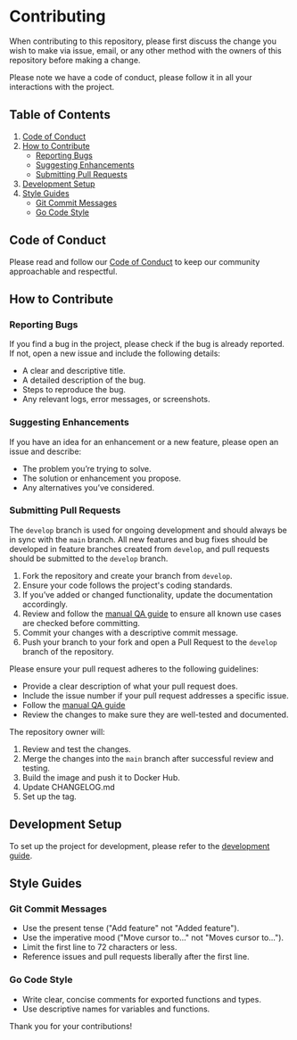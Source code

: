 # Contributing
When contributing to this repository, please first discuss the change you wish to make via issue, email, or any other method with the owners of this repository before making a change.

Please note we have a code of conduct, please follow it in all your interactions with the project.

## Table of Contents

1. [Code of Conduct](#code-of-conduct)
2. [How to Contribute](#how-to-contribute)
    - [Reporting Bugs](#reporting-bugs)
    - [Suggesting Enhancements](#suggesting-enhancements)
    - [Submitting Pull Requests](#submitting-pull-requests)
3. [Development Setup](#development-setup)
4. [Style Guides](#style-guides)
    - [Git Commit Messages](#git-commit-messages)
    - [Go Code Style](#go-code-style)

## Code of Conduct

Please read and follow our [Code of Conduct](CODE_OF_CONDUCT.md) to keep our community approachable and respectful.

## How to Contribute

### Reporting Bugs

If you find a bug in the project, please check if the bug is already reported. If not, open a new issue and include the following details:
- A clear and descriptive title.
- A detailed description of the bug.
- Steps to reproduce the bug.
- Any relevant logs, error messages, or screenshots.

### Suggesting Enhancements

If you have an idea for an enhancement or a new feature, please open an issue and describe:
- The problem you’re trying to solve.
- The solution or enhancement you propose.
- Any alternatives you’ve considered.


### Submitting Pull Requests

The `develop` branch is used for ongoing development and should always be in sync with the `main` branch. All new features and bug fixes should be developed in feature branches created from `develop`, and pull requests should be submitted to the `develop` branch.

1. Fork the repository and create your branch from `develop`.
2. Ensure your code follows the project's coding standards.
3. If you’ve added or changed functionality, update the documentation accordingly.
4. Review and follow the [manual QA guide](docs/qa/dev-manual-qa-guide.md) to ensure all known use cases are checked before committing.
5. Commit your changes with a descriptive commit message.
6. Push your branch to your fork and open a Pull Request to the `develop` branch of the repository.

Please ensure your pull request adheres to the following guidelines:
- Provide a clear description of what your pull request does.
- Include the issue number if your pull request addresses a specific issue.
- Follow the [manual QA guide](docs/qa/dev-manual-qa-guide.md)
- Review the changes to make sure they are well-tested and documented.

The repository owner will:
1. Review and test the changes.
2. Merge the changes into the `main` branch after successful review and testing.
3. Build the image and push it to Docker Hub.
4. Update CHANGELOG.md
5. Set up the tag.

## Development Setup

To set up the project for development, please refer to the [development guide](docs/develop.md).

## Style Guides

### Git Commit Messages

- Use the present tense ("Add feature" not "Added feature").
- Use the imperative mood ("Move cursor to..." not "Moves cursor to...").
- Limit the first line to 72 characters or less.
- Reference issues and pull requests liberally after the first line.

### Go Code Style

- Write clear, concise comments for exported functions and types.
- Use descriptive names for variables and functions.

Thank you for your contributions!
